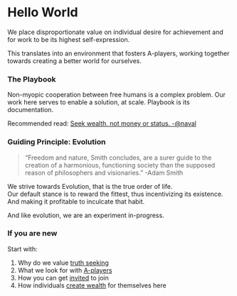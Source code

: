 # Hello World

We place disproportionate value on individual desire for achievement and for work to be its highest self-expression.  

This translates into an environment that fosters A-players, working together towards creating a better world for ourselves. 

### 

### The Playbook

Non-myopic cooperation between free humans is a complex problem. Our work here serves to enable a solution, at scale. Playbook is its documentation.

Recommended read: [Seek wealth, not money or status. -@naval](https://twitter.com/naval/status/1002103497725173760)



### Guiding Principle: Evolution

> “Freedom and nature, Smith concludes, are a surer guide to the creation of a harmonious, functioning society than the supposed reason of philosophers and visionaries.” -Adam Smith

We strive towards Evolution, that is the true order of life.   
Our default stance is to reward the fittest, thus incentivizing its existence. And making it profitable to inculcate that habit. 

And like evolution, we are an experiment in-progress.



### If you are new

Start with:

1. Why do we value [truth seeking](https://playbook.thevantageproject.com/foundation/understanding-truth)
2. What we look for with [A-players](https://playbook.thevantageproject.com/starting/applying)
3. How you can get [invited](https://playbook.thevantageproject.com/starting/applying) to join
4. How individuals [create wealth](https://playbook.thevantageproject.com/evolving/basics-of-ascending) for themselves here


